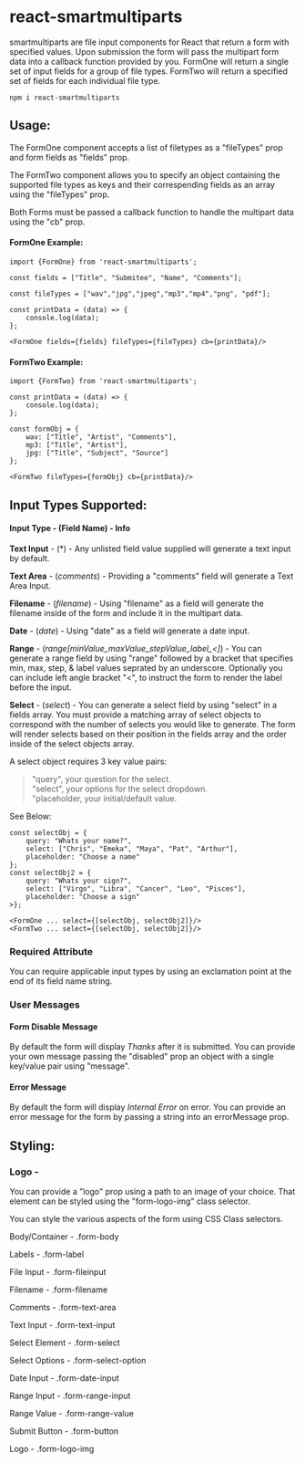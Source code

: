 # react-smartmultiparts

smartmultiparts are file input components for React that return a form with specified values. Upon submission the form will pass the multipart form data into a callback function provided by you. FormOne will return a single set of input fields for a group of file types. FormTwo will return a specified set of fields for each individual file type.

```
npm i react-smartmultiparts
```

## Usage:

The FormOne component accepts a list of filetypes as a "fileTypes" prop and form fields as "fields" prop.  

The FormTwo component allows you to specify an object containing the supported file types as keys and their correspending fields as an array using the "fileTypes" prop.

Both Forms must be passed a callback function to handle the multipart data using the "cb" prop. 


#### FormOne Example:
```
import {FormOne} from 'react-smartmultiparts';

const fields = ["Title", "Submitee", "Name", "Comments"];

const fileTypes = ["wav","jpg","jpeg","mp3","mp4","png", "pdf"];

const printData = (data) => { 
    console.log(data);
};

<FormOne fields={fields} fileTypes={fileTypes} cb={printData}/>
```

#### FormTwo Example:
```
import {FormTwo} from 'react-smartmultiparts';

const printData = (data) => { 
    console.log(data);
};

const formObj = {
    wav: ["Title", "Artist", "Comments"],
    mp3: ["Title", "Artist"],
    jpg: ["Title", "Subject", "Source"]
};

<FormTwo fileTypes={formObj} cb={printData}/>
```

## Input Types Supported:
#### Input Type - (Field Name) - Info

**Text Input** - (*) - Any unlisted field value supplied will generate a text input by default.

**Text Area** - (*comments*) - Providing a "comments" field will generate a Text Area Input.

**Filename** - (*filename*) - Using "filename" as a field will generate the filename inside of the form and include it in the multipart data.

**Date** - (*date*) - Using "date" as a field will generate a date input.

**Range** - (*range[minValue_maxValue_stepValue_label_<]*) - You can generate a range field by using "range" followed by a bracket that specifies min, max, step, & label values seprated by an underscore. Optionally you can include left angle bracket "<", to instruct the form to render the label before the input.

**Select** - (*select*) - You can generate a select field by using "select" in a fields array. You must provide a matching array of select objects to correspond with the number of selects you would like to generate. The form will render selects based on their position in the fields array and the order inside of the select objects array.

A select object requires 3 key value pairs:  
>"query", your question for the select.  
>"select", your options for the select dropdown.  
>"placeholder, your initial/default value.

See Below:
```
const selectObj = {
    query: "Whats your name?",
    select: ["Chris", "Emeka", "Maya", "Pat", "Arthur"],
    placeholder: "Choose a name"
};
const selectObj2 = {
    query: "Whats your sign?",
    select: ["Virgo", "Libra", "Cancer", "Leo", "Pisces"],
    placeholder: "Choose a sign"
>};

<FormOne ... select={[selectObj, selectObj2]}/>
<FormTwo ... select={[selectObj, selectObj2]}/>
```

### Required Attribute
You can require applicable input types by using an exclamation point at the end of its field name string.

### User Messages
#### Form Disable Message
By default the form will display *Thanks* after it is submitted. You can provide your own message passing the "disabled" prop an object with a single key/value pair using "message".
#### Error Message
By default the form will display *Internal Error* on error. You can provide an error message for the form by passing a string into an errorMessage prop.

## Styling:

### Logo -
You can provide a "logo" prop using a path to an image of your choice.
That element can be styled using the "form-logo-img" class selector.

You can style the various aspects of the form using CSS Class selectors.

Body/Container - .form-body

Labels - .form-label

File Input - .form-fileinput

Filename - .form-filename

Comments - .form-text-area

Text Input - .form-text-input

Select Element - .form-select

Select Options - .form-select-option

Date Input - .form-date-input

Range Input - .form-range-input

Range Value - .form-range-value

Submit Button - .form-button

Logo - .form-logo-img

